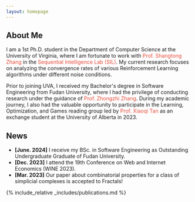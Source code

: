 ```yaml
---
layout: homepage
---
```


## About Me

I am a 1st Ph.D. student in the Department of Computer Science at the University of Virginia, where I am fortunate to work with <a href="https://shangtongzhang.github.io/" style="text-decoration: none; color: #e74d3c;">Prof. Shangtong Zhang</a> in the <a href="https://github.com/Sequential-Intelligence-Lab" style="text-decoration: none; color: #e74d3c;">Sequential Intelligence Lab (SIL)</a>. My current research focuses on analyzing the convergence rates of various Reinforcement Learning algorithms under different noise conditions.

Prior to joining UVA, I received my Bachelor's degree in Software Engineering from Fudan University, where I had the privilege of conducting research under the guidance of <a href="https://scholar.google.com/citations?user=DrcEuSkAAAAJ" style="text-decoration: none; color: #e74d3c;">Prof. Zhongzhi Zhang</a>. During my academic journey, I also had the valuable opportunity to participate in the Learning, Optimization, and Games reading group led by <a href="https://xiaoqitan.org/" style="text-decoration: none; color: #e74d3c;">Prof. Xiaoqi Tan</a> as an exchange student at the University of Alberta in 2023.

## News
- **[June. 2024]** I receive my BSc. in Software Engineering as Outstanding Undergraduate Graduate of Fudan University.
- **[Dec. 2023]** I attend the 19th Conference on Web and Internet Economics (WINE 2023).
- **[Mar. 2023]** Our paper about combinatorial properties for a class of simplicial complexes is accepted to Fractals!


{% include_relative _includes/publications.md %}
